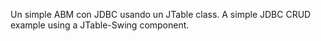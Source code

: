 Un simple ABM con JDBC usando un JTable class.
A simple JDBC CRUD example using a JTable-Swing component.